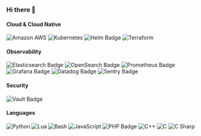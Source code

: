### Hi there 👋

<!--
**bgaillard/bgaillard** is a ✨ _special_ ✨ repository because its `README.md` (this file) appears on your GitHub profile.

Here are some ideas to get you started:

- 🔭 I’m currently working on ...
- 🌱 I’m currently learning ...
- 👯 I’m looking to collaborate on ...
- 🤔 I’m looking for help with ...
- 💬 Ask me about ...
- 📫 How to reach me: ...
- 😄 Pronouns: ...
- ⚡ Fun fact: ...
-->

#### Cloud & Cloud Native

![Amazon AWS](https://img.shields.io/badge/Amazon%20AWS-232F3E?logo=amazonaws&logoColor=fff&style=flat)
![Kubernetes](https://img.shields.io/badge/Kubernetes-326CE5?logo=kubernetes&logoColor=fff&style=flat)
![Helm Badge](https://img.shields.io/badge/Helm-0F1689?logo=helm&logoColor=fff&style=flat)
![Terraform](https://img.shields.io/badge/Terraform-7B42BC?logo=terraform&logoColor=fff&style=flat)

#### Observability

![Elasticsearch Badge](https://img.shields.io/badge/Elasticsearch-005571?logo=elasticsearch&logoColor=fff&style=flat)
![OpenSearch Badge](https://img.shields.io/badge/OpenSearch-005EB8?logo=opensearch&logoColor=fff&style=flat)
![Prometheus Badge](https://img.shields.io/badge/Prometheus-E6522C?logo=prometheus&logoColor=fff&style=flat)
![Grafana Badge](https://img.shields.io/badge/Grafana-F46800?logo=grafana&logoColor=fff&style=flat)
![Datadog Badge](https://img.shields.io/badge/Datadog-632CA6?logo=datadog&logoColor=fff&style=flat)
![Sentry Badge](https://img.shields.io/badge/Sentry-362D59?logo=sentry&logoColor=fff&style=flat)

#### Security

![Vault Badge](https://img.shields.io/badge/Vault-000?logo=vault&logoColor=fff&style=flat)

#### Languages

![Python](https://img.shields.io/badge/Python-3776AB?logo=python&logoColor=fff&style=flat)
![Lua](https://img.shields.io/badge/Lua-2C2D72?logo=lua&logoColor=fff&style=flat)
![Bash](https://img.shields.io/badge/GNU%20Bash-4EAA25?logo=gnubash&logoColor=fff&style=flat)
![JavaScript](https://img.shields.io/badge/JavaScript-F7DF1E?logo=javascript&logoColor=000&style=flat)
![PHP Badge](https://img.shields.io/badge/PHP-777BB4?logo=php&logoColor=fff&style=flat)
![C++](https://img.shields.io/badge/C%2B%2B-00599C?logo=cplusplus&logoColor=fff&style=flat)
![C](https://img.shields.io/badge/C-A8B9CC?logo=c&logoColor=fff&style=flat)
![C Sharp](https://img.shields.io/badge/C%20Sharp-239120?logo=csharp&logoColor=fff&style=flat)
